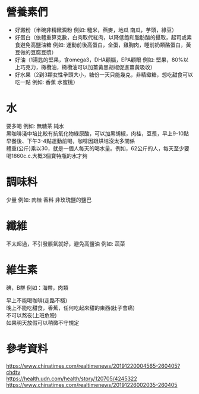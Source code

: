 # 營養素們
* 好澱粉（半碗非精緻澱粉 例如: 糙米，燕麥，地瓜 南瓜，芋頭，綠豆）  
* 好蛋白（依體重算克數，白肉取代紅肉，以降低飽和脂肪酸的攝取，起司或素食避免高鹽油糖 例如: 運動前後高蛋白，全蛋，雞胸肉，睡前奶類酪蛋白，黃豆做的豆腐豆漿）  
* 好油（1湯匙的堅果，含omega3，DHA顧腦，EPA顧眼 例如: 堅果，80%以上巧克力，橄欖油，橄欖油可以加薑黃黑胡椒促進薑黃吸收）   
* 好水果（2到3顆女性拳頭大小，糖份一天只能幾克，非精緻糖，想吃甜食可以吃一點 例如: 香蕉 水蜜桃）    

# 水
要多喝 例如: 無糖茶 純水  
黑咖啡淺中培比較有抗氧化物綠原酸，可以加黑胡椒，肉桂，豆漿，早上9-10點早餐後、下午3-4點運動前喝，咖啡因跟烘培沒太多關係  
體重(公斤)乘以30，就是一個人每天的喝水量。例如，62公斤的人，每天至少要喝1860c.c.大概3個寶特瓶的水才夠       

# 調味料
少量 例如: 肉桂 香料 
非玫瑰鹽的鹽巴 

# 纖維  
不太超過，不引發脹氣就好，避免高鹽油 例如: 蔬菜  

# 維生素  
碘，B群 例如：海帶，肉類  

早上不能喝咖啡(走路不穩)  
晚上不能吃甜食，香蕉，任何吃起來甜的東西(肚子會痛)  
不可以熬夜(上班危險)  
如果明天放假可以稍微不守規定  

# 參考資料  
https://www.chinatimes.com/realtimenews/20191220004565-260405?chdtv  
https://health.udn.com/health/story/120705/4245322  
https://www.chinatimes.com/realtimenews/20191226002035-260405  
